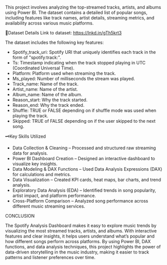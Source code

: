 This project involves analyzing the top-streamed tracks, artists, and albums using Power BI. The dataset contains a detailed list of popular songs, including features like track names, artist details, streaming metrics, and availability across various music platforms.

📅Dataset Details
Link to dataset: https://lnkd.in/gTh5krt3

The dataset includes the following key features:
- Spotify_track_uri: Spotify URI that uniquely identifies each track in the form of "spotify:track:<base-62 string>".
- Ts: Timestamp indicating when the track stopped playing in UTC (Coordinated Universal Time).
- Platform: Platform used when streaming the track.
- Ms_played: Number of milliseconds the stream was played.
- Track_name: Name of the track.
- Artist_name: Name of the artist.
- Album_name: Name of the album.
- Reason_start: Why the track started.
- Reason_end: Why the track ended.
- Shuffle: TRUE or FALSE depending on if shuffle mode was used when playing the track.
- Skipped: TRUE of FALSE depending on if the user skipped to the next song.

🗝Key Skills Utilized
- Data Collection & Cleaning – Processed and structured raw streaming data for analysis.
- Power BI Dashboard Creation – Designed an interactive dashboard to visualize key insights.
- Data Modeling & DAX Functions – Used Data Analysis Expressions (DAX) for calculations and metrics.
- Data Visualization – Created KPI cards, heat maps, bar charts, and trend analysis.
- Exploratory Data Analysis (EDA) – Identified trends in song popularity, artist impact, and platform performance.
- Cross-Platform Comparison – Analyzed song performance across different music streaming services.

CONCLUSION

The Spotify Analysis Dashboard makes it easy to explore music trends by visualizing the most streamed tracks, artists, and albums. With interactive features and clear insights, it helps users understand what’s popular and how different songs perform across platforms. By using Power BI, DAX functions, and data analysis techniques, this project highlights the power of data-driven storytelling in the music industry, making it easier to track patterns and listener preferences over time.
